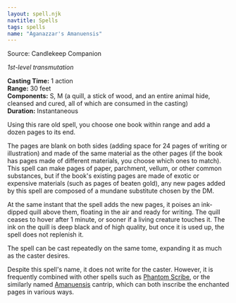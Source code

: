 ```yaml
---
layout: spell.njk
navtitle: Spells
tags: spells
name: "Aganazzar's Amanuensis"
---
```

Source: Candlekeep Companion

_1st-level transmutation_

**Casting Time:** 1 action  
**Range:** 30 feet  
**Components:** S, M (a quill, a stick of wood, and an entire animal hide, cleansed and cured, all of which are consumed in the casting)  
**Duration:** Instantaneous

Using this rare old spell, you choose one book within range and add a dozen pages to its end.

The pages are blank on both sides (adding space for 24 pages of writing or illustration) and made of the same material as the other pages (if the book has pages made of different materials, you choose which ones to match). This spell can make pages of paper, parchment, vellum, or other common substances, but if the book's existing pages are made of exotic or expensive materials (such as pages of beaten gold), any new pages added by this spell are composed of a mundane substitute chosen by the DM.

At the same instant that the spell adds the new pages, it poises an ink-dipped quill above them, floating in the air and ready for writing. The quill ceases to hover after 1 minute, or sooner if a living creature touches it. The ink on the quill is deep black and of high quality, but once it is used up, the spell does not replenish it.

The spell can be cast repeatedly on the same tome, expanding it as much as the caster desires.

Despite this spell's name, it does not write for the caster. However, it is frequently combined with other spells such as <a href="{{ '/spells/Phantom Scribe' | url }}">Phantom Scribe</a>, or the similarly named <a href="{{ '/spells/Amanuensis' | url }}">Amanuensis</a> cantrip, which can both inscribe the enchanted pages in various ways.